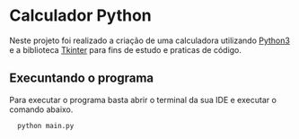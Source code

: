 # Calculador Python

<p>Neste projeto foi realizado a criação de uma calculadora utilizando <a href="https://www.python.org/" target="_blank">Python3</a> e a biblioteca <a href="https://docs.python.org/pt-br/3/library/tkinter.html" target="_blank">Tkinter</a> para fins de estudo e praticas de código.</p>

## Execuntando o programa

<p>Para executar o programa basta abrir o terminal da sua IDE e executar o comando abaixo.</p>

```shell
  python main.py
```